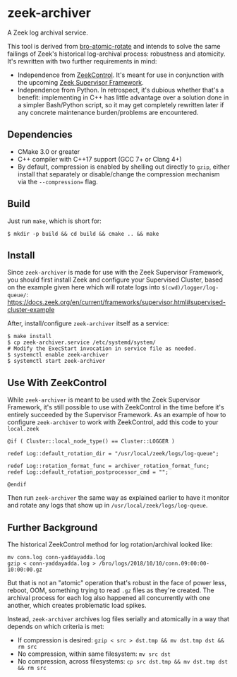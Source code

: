 # zeek-archiver

A Zeek log archival service.

This tool is derived from
[bro-atomic-rotate](https://github.com/ncsa/bro-atomic-rotate)
and intends to solve the same failings of Zeek's historical log-archival
process: robustness and atomicity.  It's rewritten with two further
requirements in mind:

* Independence from [ZeekControl](https://github.com/zeek/zeekctl).
  It's meant for use in conjunction with the upcoming
  [Zeek Supervisor Framework](https://docs.zeek.org/en/current/frameworks/supervisor.html).
* Independence from Python.  In retrospect, it's dubious whether that's
  a benefit: implementing in C++ has little advantage over a solution done in
  a simpler Bash/Python script, so it may get completely rewritten
  later if any concrete maintenance burden/problems are encountered.

## Dependencies

* CMake 3.0 or greater
* C++ compiler with C++17 support (GCC 7+ or Clang 4+)
* By default, compression is enabled by shelling out directly to `gzip`,
  either install that separately or disable/change the compression
  mechanism via the `--compression=` flag.

## Build

Just run `make`, which is short for:

```
$ mkdir -p build && cd build && cmake .. && make
```

## Install

Since `zeek-archiver` is made for use with the Zeek Supervisor Framework,
you should first install Zeek and configure your Supervised Cluster, based
on the example given here which will rotate logs into `$(cwd)/logger/log-queue/`:
https://docs.zeek.org/en/current/frameworks/supervisor.html#supervised-cluster-example

After, install/configure `zeek-archiver` itself as a service:

```
$ make install
$ cp zeek-archiver.service /etc/systemd/system/
# Modify the ExecStart invocation in service file as needed.
$ systemctl enable zeek-archiver
$ systemctl start zeek-archiver
```

## Use With ZeekControl

While `zeek-archiver` is meant to be used with the Zeek Supervisor Framework,
it's still possible to use with ZeekControl in the time before it's entirely
succeeded by the Supervisor Framework.  As an example of how to configure
`zeek-archiver` to work with ZeekControl, add this code to your `local.zeek`

```zeek
@if ( Cluster::local_node_type() == Cluster::LOGGER )

redef Log::default_rotation_dir = "/usr/local/zeek/logs/log-queue";

redef Log::rotation_format_func = archiver_rotation_format_func;
redef Log::default_rotation_postprocessor_cmd = "";

@endif
```

Then run `zeek-archiver` the same way as explained earlier to have it monitor
and rotate any logs that show up in `/usr/local/zeek/logs/log-queue`.

## Further Background

The historical ZeekControl method for log rotation/archival looked like:

```
mv conn.log conn-yaddayadda.log
gzip < conn-yaddayadda.log > /bro/logs/2018/10/10/conn.09:00:00-10:00:00.gz
```

But that is not an "atomic" operation that's robust in the face of power less,
reboot, OOM, something trying to read `.gz` files as they're created.
The archival process for each log also happened all concurrently with one
another, which creates problematic load spikes.

Instead, `zeek-archiver` archives log files serially and atomically in a way
that depends on which criteria is met:

* If compression is desired: `gzip < src > dst.tmp && mv dst.tmp dst && rm src`
* No compression, within same filesystem: `mv src dst`
* No compression, across filesystems: `cp src dst.tmp && mv dst.tmp dst && rm src`
